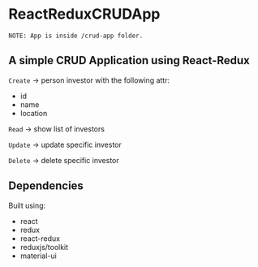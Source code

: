 # ReactReduxCRUDApp

`NOTE: App is inside /crud-app folder.`

## A simple CRUD Application using React-Redux

`Create` -> person investor with the following attr:

- id
- name
- location

`Read` -> show list of investors

`Update` -> update specific investor

`Delete` -> delete specific investor

## Dependencies

Built using:

- react
- redux
- react-redux
- reduxjs/toolkit
- material-ui
